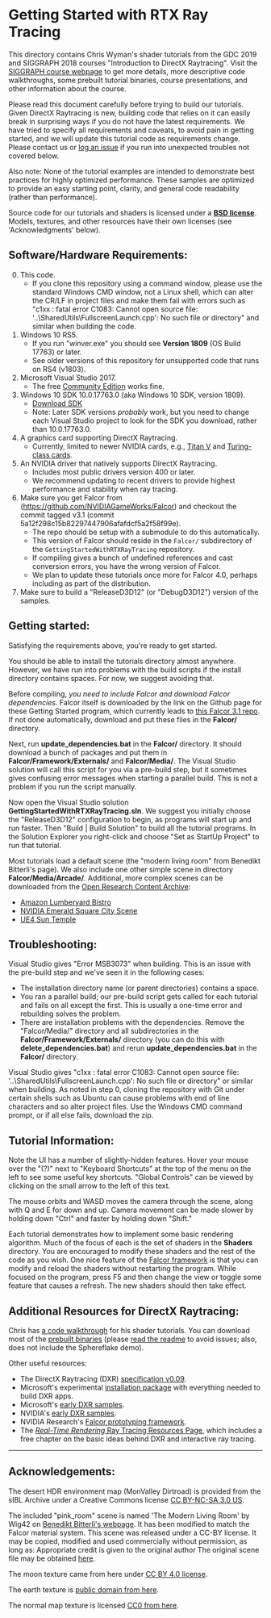 Getting Started with RTX Ray Tracing
========================================

This directory contains Chris Wyman's shader tutorials from the GDC 2019 and SIGGRAPH 2018 
courses "Introduction to DirectX Raytracing".  Visit the [SIGGRAPH course webpage](http://intro-to-dxr.cwyman.org)
to get more details, more descriptive code walkthroughs, some prebuilt tutorial binaries, 
course presentations, and other information about the course. 

Please read this document carefully before trying to build our tutorials. Given DirectX 
Raytracing is new, building code that relies on it can easily break in surprising ways
if you do not have the latest requirements.  We have tried to specify all requirements
and caveats, to avoid pain in getting started, and we will update this tutorial code as 
requirements change. Please contact us or [log an issue](https://github.com/NVIDIAGameWorks/GettingStartedWithRTXRayTracing/issues) 
if you run into unexpected troubles not covered below.

Also note: None of the tutorial examples are intended to demonstrate best practices for
highly optimized performance. These samples are optimized to provide an easy starting point, 
clarity, and general code readability (rather than performance).

Source code for our tutorials and shaders is licensed under a [**BSD license**](LICENSE.MD).  Models, textures, 
and other resources have their own licenses (see 'Acknowledgments' below).


Software/Hardware Requirements:
-------------------------------

0. This code.
   * If you clone this repository using a command window, please use the standard Windows CMD window, not a Linux shell, which can alter the CR/LF in project files and make them fail with errors such as "c1xx : fatal error C1083: Cannot open source file: '..\SharedUtils\FullscreenLaunch.cpp': No such file or directory" and similar when building the code.
1. Windows 10 RS5.
   * If you run "winver.exe" you should see **Version 1809** (OS Build 17763) or later.
   * See older versions of this repository for unsupported code that runs on RS4 (v1803).
2. Microsoft Visual Studio 2017.
   * The free [Community Edition](https://visualstudio.microsoft.com/downloads/) works fine.
3. Windows 10 SDK 10.0.17763.0 (aka Windows 10 SDK, version 1809).
   * [Download SDK](https://developer.microsoft.com/en-us/windows/downloads/sdk-archive)
   * Note: Later SDK versions *probably* work, but you need to change each Visual Studio project
     to look for the SDK you download, rather than 10.0.17763.0.  
4. A graphics card supporting DirectX Raytracing.
   * Currently, limited to newer NVIDIA cards, e.g., [Titan V](https://www.nvidia.com/en-us/titan/titan-v/) and [Turing-class cards](https://www.nvidia.com/en-us/geforce/turing/).
5. An NVIDIA driver that natively supports DirectX Raytracing.
   * Includes most public drivers version 400 or later.
   * We recommend updating to recent drivers to provide highest performance and stability when ray tracing.
6. Make sure you get Falcor from (https://github.com/NVIDIAGameWorks/Falcor) and checkout the commit tagged v3.1 (commit 5a12f298c15b82297447906afafdcf5a2f58f99e). 
   * The repo should be setup with a submodule to do this automatically.
   * This version of Falcor should reside in the `Falcor/` subdirectory of the `GettingStartedWithRTXRayTracing` repository.
   * If compiling gives a bunch of undefined references and cast conversion errors, you have the wrong version of Falcor.
   * We plan to update these tutorials once more for Falcor 4.0, perhaps including as part of the distribution.
7. Make sure to build a "ReleaseD3D12" (or "DebugD3D12") version of the samples. 


Getting started:
----------------

Satisfying the requirements above, you're ready to get started.  

You should be able to install the tutorials directory almost anywhere. However, we have run into 
problems with the build scripts if the install directory contains spaces. For now, we suggest 
avoiding that.

Before compiling, _you need to include Falcor and download Falcor dependencies_. Falcor itself is
downloaded by the link on the Github page for these Getting Started program, which currently
leads to [this Falcor 3.1 repo](https://github.com/NVIDIAGameWorks/Falcor/tree/5a12f298c15b82297447906afafdcf5a2f58f99e).
If not done automatically, download and put these files in the **Falcor/** directory.

Next, run **update_dependencies.bat** in the **Falcor/**
directory. It should download a bunch of
packages and put them in **Falcor/Framework/Externals/** and **Falcor/Media/**. The Visual Studio
solution will call this script for you via a pre-build step, but it sometimes gives confusing error 
messages when starting a parallel build.  This is not a problem if you run the script manually.

Now open the Visual Studio solution **GettingStartedWithRTXRayTracing.sln**. We suggest you initially choose
the "ReleaseD3D12" configuration to begin, as programs will start up and run faster. Then "Build | Build Solution"
to build all the tutorial programs. In the Solution Explorer you right-click and choose "Set as StartUp
Project" to run that tutorial.

Most tutorials load a default scene (the "modern living room" from Benedikt Bitterli's page).
We also include one other simple scene in directory **Falcor/Media/Arcade/**.  Additional, more complex 
scenes can be downloaded from the [Open Research Content Archive](https://developer.nvidia.com/orca):
 
   * [Amazon Lumberyard Bistro](https://developer.nvidia.com/orca/amazon-lumberyard-bistro)
   * [NVIDIA Emerald Square City Scene](https://developer.nvidia.com/orca/nvidia-emerald-square)
   * [UE4 Sun Temple](https://developer.nvidia.com/ue4-sun-temple)


Troubleshooting:
----------------

Visual Studio gives "Error MSB3073" when building.  This is an issue with the pre-build 
step and we've seen it in the following cases:

   * The installation directory name (or parent directories) contains a space.
   * You ran a parallel build; our pre-build script gets called for each tutorial and fails on all except the first.  This is usually a one-time error and rebuilding solves the problem.
   * There are installation problems with the dependencies.  Remove the "Falcor/Media/" directory
     and all subdirectories in the **Falcor/Framework/Externals/** directory (you can do this with
	 **delete_dependencies.bat**) and rerun **update_dependencies.bat** in the **Falcor/**
	 directory.

Visual Studio gives "c1xx : fatal error C1083: Cannot open source file: '..\SharedUtils\FullscreenLaunch.cpp': No such file or directory" or similar when building.  As noted in step 0, cloning the repository with Git under certain shells such as Ubuntu can cause problems with end of line characters and so alter project files. Use the Windows CMD command prompt, or if all else fails, download the zip.

Tutorial Information:
---------------------

Note the UI has a number of slightly-hidden features. Hover your mouse over the "(?)" next to "Keyboard
Shortcuts" at the top of the menu on the left to see some useful key shortcuts. "Global Controls" can be
viewed by clicking on the small arrow to the left of this text.

The mouse orbits and WASD moves the camera through the scene, along with Q and E for
down and up. Camera movement can be made slower by holding down "Ctrl" and faster by holding down "Shift."

Each tutorial demonstrates how to implement some basic rendering algorithm. Much of the focus of each is
the set of shaders in the **Shaders** directory. You are encouraged to modify these shaders and the rest of
the code as you wish. One nice feature of the [Falcor framework](https://github.com/NVIDIAGameWorks/Falcor)
is that you can modify and reload the shaders without restarting the program. While focused on the program,
press F5 and then change the view or toggle some feature that causes a refresh. The new shaders should then
take effect.

Additional Resources for DirectX Raytracing:
--------------------------------------------

Chris has [a code walkthrough](http://cwyman.org/code/dxrTutors/dxr_tutors.md.html) for his shader tutorials. You can download most of the [prebuilt binaries](http://intro-to-dxr.cwyman.org/tutorsRS4Binary-README.txt) (please [read the readme](http://intro-to-dxr.cwyman.org/tutorsRS4Code-README.txt) to avoid issues; also, does not include the Sphereflake demo).

Other useful resources:

   * The DirectX Raytracing (DXR) [specification v0.09](http://intro-to-dxr.cwyman.org/spec/DXR_FunctionalSpec_v0.09.docx).
   * Microsoft's experimental [installation package](http://forums.directxtech.com/index.php?topic=5860.0) with everything needed to build DXR apps.
   * Microsoft's [early DXR samples](https://github.com/Microsoft/DirectX-Graphics-Samples/tree/master/Samples/Desktop/D3D12Raytracing).
   * NVIDIA's [early DXR samples](https://github.com/NVIDIAGameWorks/DxrTutorials).
   * NVIDIA Research's [Falcor prototyping framework](https://developer.nvidia.com/falcor).
   * The [_Real-Time Rendering_ Ray Tracing Resources Page](http://www.realtimerendering.com/raytracing.html), which includes a free chapter on the basic ideas behind DXR and interactive ray tracing.

----------------------------------------------------------------------------------------------
Acknowledgements:
----------------------------------------------------------------------------------------------

The desert HDR environment map (MonValley Dirtroad) is provided from the sIBL Archive under a 
Creative Commons license [CC BY-NC-SA 3.0 US](http://www.hdrlabs.com/sibl/archive.html).

The included "pink_room" scene is named 'The Modern Living Room' by Wig42 on [Benedikt Bitterli's
webpage](https://benedikt-bitterli.me/resources/). It has been modified to match the Falcor 
material system. This scene was released under a CC-BY license. It may be copied, modified and 
used commercially without permission, as long as: Appropriate credit is given to the original author
The original scene file may be obtained [here](http://www.blendswap.com/blends/view/75692).

The moon texture came from here under [CC BY 4.0 license](https://www.solarsystemscope.com/textures/).

The earth texture is [public domain from here](http://www.shadedrelief.com/natural3/pages/textures.html).

The normal map texture is licensed [CC0 from here](https://texturehaven.com/textures/).


